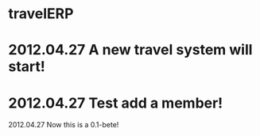 travelERP
=========

2012.04.27
A new travel system will start!
=========

2012.04.27
Test add a member!
=========

2012.04.27
Now this is a 0.1-bete!
